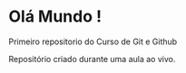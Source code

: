 # Olá Mundo !
 Primeiro repositorio do Curso de Git e Github

Repositório criado durante uma aula ao vivo.
